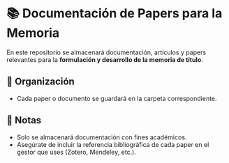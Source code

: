 # 📚 Documentación de Papers para la Memoria

En este repositorio se almacenará documentación, artículos y papers relevantes para la **formulación y desarrollo de la memoria de título**.  

## 📂 Organización
- Cada paper o documento se guardará en la carpeta correspondiente.  

## 📌 Notas
- Solo se almacenará documentación con fines académicos.  
- Asegúrate de incluir la referencia bibliográfica de cada paper en el gestor que uses (Zotero, Mendeley, etc.).
